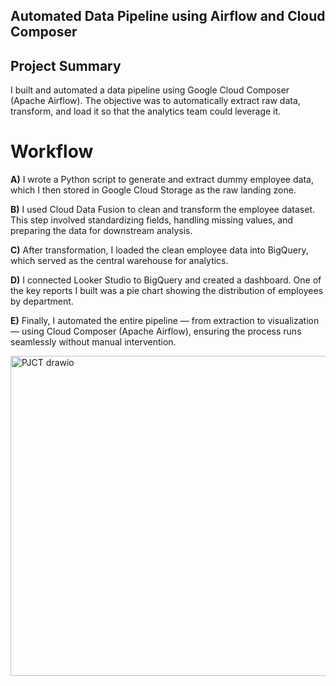 ## Automated Data Pipeline using Airflow and Cloud Composer
## Project Summary


I built and automated a data pipeline using Google Cloud Composer (Apache Airflow). The objective was to automatically extract raw data, transform, and load it so that the analytics team could leverage it.


# Workflow

**A)** I wrote a Python script to generate and extract dummy employee data, which I then stored in Google Cloud Storage as the raw landing zone.


**B)** I used Cloud Data Fusion to clean and transform the employee dataset. This step involved standardizing fields, handling missing values, and preparing the data for downstream analysis.


**C)** After transformation, I loaded the clean employee data into BigQuery, which served as the central warehouse for analytics.


**D)** I connected Looker Studio to BigQuery and created a dashboard. One of the key reports I built was a pie chart showing the distribution of employees by department.


**E)** Finally, I automated the entire pipeline — from extraction to visualization — using Cloud Composer (Apache Airflow), ensuring the process runs seamlessly without manual intervention.


<img width="929" height="512" alt="PJCT drawio" src="https://github.com/user-attachments/assets/01a082fb-c152-4aad-ad07-541394a17079" />

